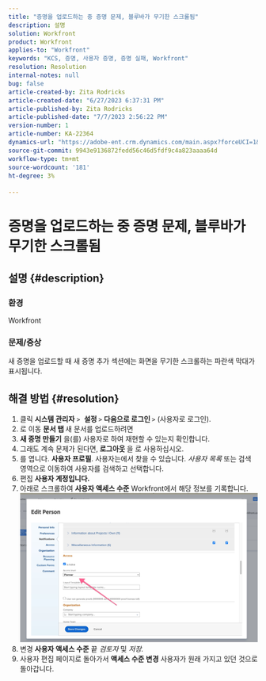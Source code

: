 ```yaml
---
title: "증명을 업로드하는 중 증명 문제, 블루바가 무기한 스크롤됨"
description: 설명
solution: Workfront
product: Workfront
applies-to: "Workfront"
keywords: "KCS, 증명, 사용자 증명, 증명 실패, Workfront"
resolution: Resolution
internal-notes: null
bug: false
article-created-by: Zita Rodricks
article-created-date: "6/27/2023 6:37:31 PM"
article-published-by: Zita Rodricks
article-published-date: "7/7/2023 2:56:22 PM"
version-number: 1
article-number: KA-22364
dynamics-url: "https://adobe-ent.crm.dynamics.com/main.aspx?forceUCI=1&pagetype=entityrecord&etn=knowledgearticle&id=7033e4a7-1915-ee11-8f6e-6045bd0061cb"
source-git-commit: 9943e9136872fedd56c46d5fdf9c4a823aaaa64d
workflow-type: tm+mt
source-wordcount: '181'
ht-degree: 3%

---
```


# 증명을 업로드하는 중 증명 문제, 블루바가 무기한 스크롤됨

## 설명 {#description}


### 환경

Workfront

### 문제/증상

새 증명을 업로드할 때 새 증명 추가 섹션에는 화면을 무기한 스크롤하는 파란색 막대가 표시됩니다.


## 해결 방법 {#resolution}


1. 클릭 <b>시스템 관리자</b> `>`  <b>설정 </b>`>` <b>다음으로 로그인 </b>`>`  (사용자로 로그인).
2. 로 이동 <b>문서 탭 </b>새 문서를 업로드하려면
3. <b>새 증명 만들기</b> 을(를) 사용자로 하여 재현할 수 있는지 확인합니다.
4. 그래도 계속 문제가 된다면,<b> 로그아웃 </b>을 로 사용하십시오.
5. 를 엽니다. <b>사용자 프로필</b>. 사용자는에서 찾을 수 있습니다. *사용자 목록* 또는 검색 영역으로 이동하여 사용자를 검색하고 선택합니다.
6. 편집 <b>사용자 계정입니다.</b>
7. 아래로 스크롤하여 <b>사용자 액세스 수준</b> Workfront에서 해당 정보를 기록합니다. <b>![](assets/793b8303-2615-ee11-8f6e-6045bd0061cb.png)</b>
8. 변경 <b>사용자 액세스 수준</b> 끝 *검토자* 및 *저장.*
9. 사용자 편집 페이지로 돌아가서 <b>액세스 수준 변경</b> 사용자가 원래 가지고 있던 것으로 돌아갑니다.

